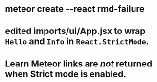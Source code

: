 # meteor create --react rmd-failure
# edited imports/ui/App.jsx to wrap `Hello` and `Info` in `React.StrictMode`.
# Learn Meteor links are _not_ returned when Strict mode is enabled. 

